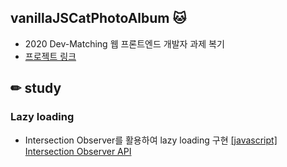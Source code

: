 ## vanillaJSCatPhotoAlbum 🐱
- 2020 Dev-Matching 웹 프론트엔드 개발자 과제 복기
- [ 프로젝트 링크](https://soyeondev.github.io/vanillaJSCatPhotoAlbum/)


## ✏ study 


### Lazy loading
- Intersection Observer를 활용하여 lazy loading 구현
[ [javascript] Intersection Observer API](https://soyeondev.tistory.com/309)

